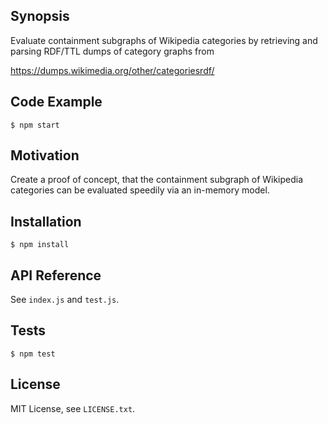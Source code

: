 ## Synopsis

Evaluate containment subgraphs of Wikipedia categories by retrieving and parsing RDF/TTL dumps of category graphs from

https://dumps.wikimedia.org/other/categoriesrdf/

## Code Example

    $ npm start

## Motivation

Create a proof of concept, that the containment subgraph of Wikipedia
categories can be evaluated speedily via an in-memory model.

## Installation

    $ npm install

## API Reference

See `index.js` and `test.js`.

## Tests

    $ npm test

## License

MIT License, see `LICENSE.txt`.
